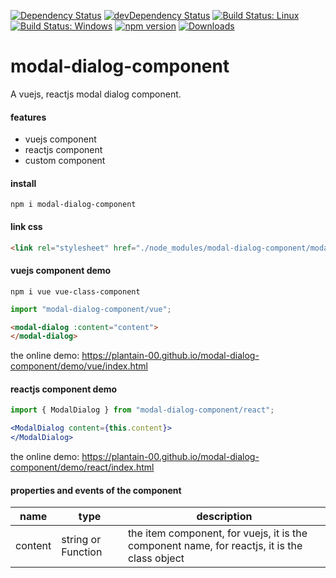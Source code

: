 [![Dependency Status](https://david-dm.org/plantain-00/modal-dialog-component.svg)](https://david-dm.org/plantain-00/modal-dialog-component)
[![devDependency Status](https://david-dm.org/plantain-00/modal-dialog-component/dev-status.svg)](https://david-dm.org/plantain-00/modal-dialog-component#info=devDependencies)
[![Build Status: Linux](https://travis-ci.org/plantain-00/modal-dialog-component.svg?branch=master)](https://travis-ci.org/plantain-00/modal-dialog-component)
[![Build Status: Windows](https://ci.appveyor.com/api/projects/status/github/plantain-00/modal-dialog-component?branch=master&svg=true)](https://ci.appveyor.com/project/plantain-00/modal-dialog-component/branch/master)
[![npm version](https://badge.fury.io/js/modal-dialog-component.svg)](https://badge.fury.io/js/modal-dialog-component)
[![Downloads](https://img.shields.io/npm/dm/modal-dialog-component.svg)](https://www.npmjs.com/package/modal-dialog-component)

# modal-dialog-component
A vuejs, reactjs modal dialog component.

#### features

+ vuejs component
+ reactjs component
+ custom component

#### install

`npm i modal-dialog-component`

#### link css

```html
<link rel="stylesheet" href="./node_modules/modal-dialog-component/modal-dialog.min.css" />
```

#### vuejs component demo

`npm i vue vue-class-component`

```ts
import "modal-dialog-component/vue";
```

```html
<modal-dialog :content="content">
</modal-dialog>
```

the online demo: https://plantain-00.github.io/modal-dialog-component/demo/vue/index.html

#### reactjs component demo

```ts
import { ModalDialog } from "modal-dialog-component/react";
```

```jsx
<ModalDialog content={this.content}>
</ModalDialog>
```

the online demo: https://plantain-00.github.io/modal-dialog-component/demo/react/index.html

#### properties and events of the component

name | type | description
--- | --- | ---
content | string or Function | the item component, for vuejs, it is the component name, for reactjs, it is the class object
